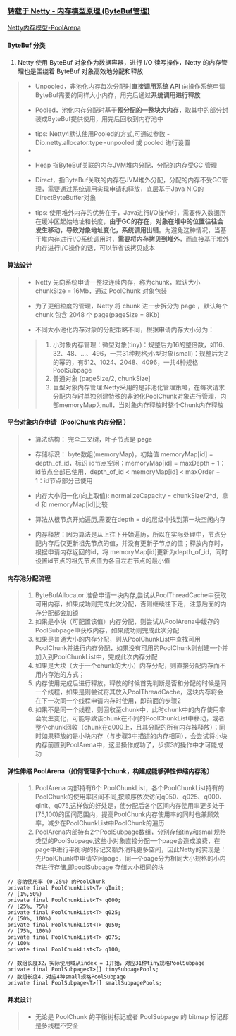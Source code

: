 ### [转载于  Netty - 内存模型原理 (ByteBuf管理)](https://juejin.im/post/6844904158772887559)
  [Netty内存模型-PoolArena](https://www.jianshu.com/p/8468b49785e6)
#### ByteBuf 分类
1. Netty 使用 ByteBuf 对象作为数据容器，进行 I/O 读写操作，Netty 的内存管理也是围绕着 ByteBuf 对象高效地分配和释放
>+ Unpooled，非池化内存每次分配时<B>直接调用系统 API</B> 向操作系统申请ByteBuf需要的同样大小内存，用完后通过<B>系统调用进行释放</B>
>- Pooled，池化内存分配时基于<B>预分配的一整块大内存</B>，取其中的部分封装成ByteBuf提供使用，用完后回收到内存池中  
>+ tips: Netty4默认使用Pooled的方式,可通过参数 -Dio.netty.allocator.type=unpooled 或 pooled 进行设置
>+ 
>- Heap 指ByteBuf关联的内存JVM堆内分配，分配的内存受GC 管理
>+ Direct，指ByteBuf关联的内存在JVM堆外分配，分配的内存不受GC管理，需要通过系统调用实现申请和释放，底层基于Java NIO的DirectByteBuffer对象  
>- tips: 使用堆外内存的优势在于，Java进行I/O操作时，需要传入数据所在缓冲区起始地址和长度，<B>由于GC的存在，对象在堆中的位置往往会发生移动，导致对象地址变化，系统调用出错</B>。为避免这种情况，当基于堆内存进行I/O系统调用时，<B>需要将内存拷贝到堆外</B>，而直接基于堆外内存进行I/O操作的话，可以节省该拷贝成本  

#### 算法设计  
>+ Netty 先向系统申请一整块连续内存，称为chunk，默认大小chunkSize = 16Mb，通过 PoolChunk 对象包装
>- 为了更细粒度的管理，Netty 将 chunk 进一步拆分为 page ，默认每个 chunk 包含 2048 个 page(pageSize = 8Kb)
>+ 不同大小池化内存对象的分配策略不同，根据申请内存大小分为：
>>1. 小对象内存管理：微型对象(tiny)：规整后为16的整倍数，如16、32、48、...、496，一共31种规格;小型对象(small)：规整后为2的幂的，有512、1024、2048、4096，一共4种规格 PoolSubpage     
>>2. 普通对象 (pageSize/2, chunkSize]  
>>3. 巨型对象内存管理:Netty采用的是非池化管理策略，在每次请求分配内存时单独创建特殊的非池化PoolChunk对象进行管理，内部memoryMap为null，当对象内存释放时整个Chunk内存释放   

#### 平台对象内存申请（PoolChunk 内存分配 ）
>+ 算法结构： 完全二叉树，叶子节点是 page
>- 存储标识： byte数组(memoryMap)，初始值 memoryMap[id] = depth_of_id，标识 id节点空闲；memoryMap[id] = maxDepth + 1：id节点全部已使用，depth_of_id < memoryMap[id] < maxOrder + 1：id节点部分已使用  
>+ 内存大小归一化(向上取值): normalizeCapacity = chunkSize/2^d，拿 d 和 memoryMap[id]比较
>- 算法从根节点开始遍历,需要在depth = d的层级中找到第一块空闲内存
>+ 内存释放：因为算法是从上往下开始遍历，所以在实际处理中，节点分配内存后仅更新祖先节点的值，并没有更新子节点的值；释放内存时，根据申请内存返回的id，将 memoryMap[id]更新为depth_of_id，同时设置id节点的祖先节点值为各自左右节点的最小值  

#### 内存池分配流程
> 1. ByteBufAllocator 准备申请一块内存,尝试从PoolThreadCache中获取可用内存，如果成功则完成此次分配，否则继续往下走，注意后面的内存分配都会加锁
> 2. 如果是小块（可配置该值）内存分配，则尝试从PoolArena中缓存的PoolSubpage中获取内存，如果成功则完成此次分配 
> 3. 如果是普通大小的内存分配，则从PoolChunkList中查找可用PoolChunk并进行内存分配，如果没有可用的PoolChunk则创建一个并加入到PoolChunkList中，完成此次内存分配
> 4. 如果是大块（大于一个chunk的大小）内存分配，则直接分配内存而不用内存池的方式；
> 5. 内存使用完成后进行释放，释放的时候首先判断是否和分配的时候是同一个线程，如果是则尝试将其放入PoolThreadCache，这块内存将会在下一次同一个线程申请内存时使用，即前面的步骤2
> 6. 如果不是同一个线程，则回收至chunk中，此时chunk中的内存使用率会发生变化，可能导致该chunk在不同的PoolChunkList中移动，或者整个chunk回收（chunk在q000上，且其分配的所有内存被释放）；同时如果释放的是小块内存（与步骤3中描述的内存相同），会尝试将小块内存前置到PoolArena中，这里操作成功了，步骤3的操作中才可能成功

#### 弹性伸缩 PoolArena（如何管理多个chunk，构建成能够弹性伸缩内存池）
>1. PoolArena 内部持有6个 PoolChunkList，各个PoolChunkList持有的PoolChunk的使用率区间不同,按顺序依次访问q050、q025、q000、qInit、q075,这样做的好处是，使分配后各个区间内存使用率更多处于[75,100)的区间范围内，提高PoolChunk内存使用率的同时也兼顾效率，减少在PoolChunkList中PoolChunk的遍历  
>2. PoolArena内部持有2个PoolSubpage数组，分别存储tiny和small规格类型的PoolSubpage,这些小对象直接分配一个page会造成浪费，在page中进行平衡树的标记又额外消耗更多空间，因此Netty的实现是：先PoolChunk中申请空闲page，同一个page分为相同大小规格的小内存进行存储,即poolSubpage 存储大小相同的块    
 ```
// 容纳使用率 (0,25%) 的PoolChunk
private final PoolChunkList<T> qInit;
// [1%,50%) 
private final PoolChunkList<T> q000;
// [25%, 75%) 
private final PoolChunkList<T> q025;
// [50%, 100%) 
private final PoolChunkList<T> q050;
// [75%, 100%) 
private final PoolChunkList<T> q075;
// 100% 
private final PoolChunkList<T> q100;

// 数组长度32，实际使用域从index = 1开始，对应31种tiny规格PoolSubpage
private final PoolSubpage<T>[] tinySubpagePools;
// 数组长度4，对应4种small规格PoolSubpage
private final PoolSubpage<T>[] smallSubpagePools;

```

#### 并发设计  
>+ 无论是 PoolChunk 的平衡树标记或者 PoolSubpage 的 bitmap 标记都是多线程不安全
